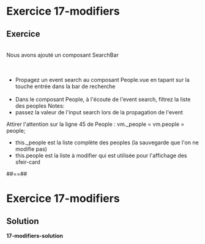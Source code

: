 <!-- .slide: class="exercice" -->
# Exercice 17-modifiers
## Exercice
<br>
Nous avons ajouté un composant SearchBar<br><br>
<br>

- Propagez un event search au composant People.vue en tapant sur la touche entrée dans la bar de recherche <br><br>
- Dans le composant People, à l'écoute de l'event search, filtrez la liste des peoples
Notes:
 - passez la valeur de l'input search lors de la propagation de l'event

Attirer l'attention sur la ligne 45 de People : vm._people = vm.people = people;
 - this._people est la liste complète des peoples (la sauvegarde que l'on ne modifie pas)
 - this.people est la liste à modifier qui est utilisée pour l'affichage des sfeir-card

##==##

<!-- .slide: class="exercice"-->
# Exercice 17-modifiers
## Solution
**17-modifiers-solution**
<!-- .element: class="full-center" -->
